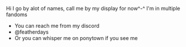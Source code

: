  Hi I go by alot of names, call me by my display for now^-^
 I'm in multiple fandoms

- You can reach me from my discord
- @featherdays
- Or you can whisper me on ponytown if you see me

<!---
BENEFACTORAUTO/BENEFACTORAUTO is a ✨ special ✨ repository because its `README.md` (this file) appears on your GitHub profile.
You can click the Preview link to take a look at your changes.
--->
